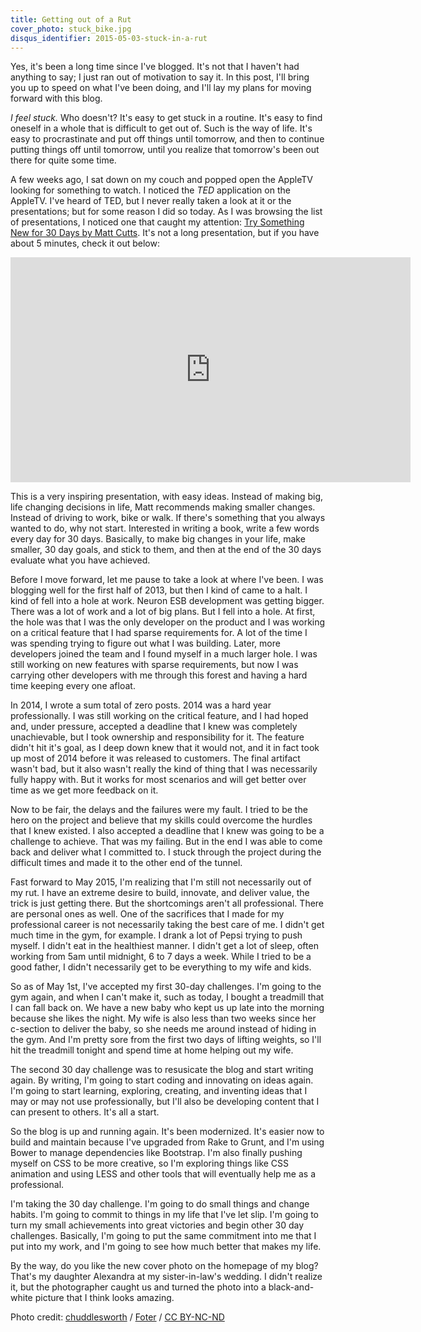 ```yaml
---
title: Getting out of a Rut
cover_photo: stuck_bike.jpg
disqus_identifier: 2015-05-03-stuck-in-a-rut
---
```

Yes, it's been a long time since I've blogged. It's not that I haven't
had anything to say; I just ran out of motivation to say it. In this
post, I'll bring you up to speed on what I've been doing, and I'll lay
my plans for moving forward with this blog.

<!--more-->

*I feel stuck.* Who doesn't? It's easy to get stuck in a routine. It's
easy to find oneself in a whole that is difficult to get out of. Such
is the way of life. It's easy to procrastinate and put off things until
tomorrow, and then to continue putting things off until tomorrow, until
you realize that tomorrow's been out there for quite some time.

A few weeks ago, I sat down on my couch and popped open the AppleTV
looking for something to watch. I noticed the *TED* application on the
AppleTV. I've heard of TED, but I never really taken a look at it or
the presentations; but for some reason I did so today. As I was
browsing the list of presentations, I noticed one that caught my
attention: [Try Something New for 30 Days by Matt Cutts](https://www.ted.com/talks/matt_cutts_try_something_new_for_30_days).
It's not a long presentation, but if you have about 5 minutes, check it
out below:

<iframe src="https://embed-ssl.ted.com/talks/matt_cutts_try_something_new_for_30_days.html" width="640" height="360" frameborder="0" scrolling="no" webkitAllowFullScreen mozallowfullscreen allowFullScreen></iframe>

This is a very inspiring presentation, with easy ideas. Instead of
making big, life changing decisions in life, Matt recommends making
smaller changes. Instead of driving to work, bike or walk. If there's
something that you always wanted to do, why not start. Interested in
writing a book, write a few words every day for 30 days. Basically,
to make big changes in your life, make smaller, 30 day goals, and stick
to them, and then at the end of the 30 days evaluate what you have
achieved.

Before I move forward, let me pause to take a look at where I've been.
I was blogging well for the first half of 2013, but then I kind of came
to a halt. I kind of fell into a hole at work. Neuron ESB development
was getting bigger. There was a lot of work and a lot of big plans. But
I fell into a hole. At first, the hole was that I was the only
developer on the product and I was working on a critical feature that I
had sparse requirements for. A lot of the time I was spending trying to
figure out what I was building. Later, more developers joined the team
and I found myself in a much larger hole. I was still working on new
features with sparse requirements, but now I was carrying other
developers with me through this forest and having a hard time keeping
every one afloat.

In 2014, I wrote a sum total of zero posts. 2014 was a hard year
professionally. I was still working on the critical feature, and I had
hoped and, under pressure, accepted a deadline that I knew was
completely unachievable, but I took ownership and responsibility for
it. The feature didn't hit it's goal, as I deep down knew that it would
not, and it in fact took up most of 2014 before it was released to
customers. The final artifact wasn't bad, but it also wasn't really the
kind of thing that I was necessarily fully happy with. But it works for
most scenarios and will get better over time as we get more feedback on
it.

Now to be fair, the delays and the failures were my fault. I tried to
be the hero on the project and believe that my skills could overcome
the hurdles that I knew existed. I also accepted a deadline that I knew
was going to be a challenge to achieve. That was my failing. But in the
end I was able to come back and deliver what I committed to. I stuck
through the project during the difficult times and made it to the other
end of the tunnel.

Fast forward to May 2015, I'm realizing that I'm still not necessarily
out of my rut. I have an extreme desire to build, innovate, and
deliver value, the trick is just getting there. But the shortcomings
aren't all professional. There are personal ones as well. One of the
sacrifices that I made for my professional career is not necessarily
taking the best care of me. I didn't get much time in the gym, for
example. I drank a lot of Pepsi trying to push myself. I didn't eat in
the healthiest manner. I didn't get a lot of sleep, often working from
5am until midnight, 6 to 7 days a week. While I tried to be a good
father, I didn't necessarily get to be everything to my wife and kids.

So as of May 1st, I've accepted my first 30-day challenges. I'm going
to the gym again, and when I can't make it, such as today, I bought a
treadmill that I can fall back on. We have a new baby who kept us up
late into the morning because she likes the night. My wife is also
less than two weeks since her c-section to deliver the baby, so she
needs me around instead of hiding in the gym. And I'm pretty sore from
the first two days of lifting weights, so I'll hit the treadmill
tonight and spend time at home helping out my wife.

The second 30 day challenge was to resusicate the blog and start
writing again. By writing, I'm going to start coding and innovating on
ideas again. I'm going to start learning, exploring, creating, and
inventing ideas that I may or may not use professionally, but I'll also
be developing content that I can present to others. It's all a start.

So the blog is up and running again. It's been modernized. It's easier
now to build and maintain because I've upgraded from Rake to Grunt, and
I'm using Bower to manage dependencies like Bootstrap. I'm also finally
pushing myself on CSS to be more creative, so I'm exploring things like
CSS animation and using LESS and other tools that will eventually help
me as a professional.

I'm taking the 30 day challenge. I'm going to do small things and
change habits. I'm going to commit to things in my life that I've let
slip. I'm going to turn my small achievements into great victories and
begin other 30 day challenges. Basically, I'm going to put the same
commitment into me that I put into my work, and I'm going to see how
much better that makes my life.

By the way, do you like the new cover photo on the homepage of my blog?
That's my daughter Alexandra at my sister-in-law's wedding. I didn't
realize it, but the photographer caught us and turned the photo into a
black-and-white picture that I think looks amazing.

<div class="cover-photo-credit">
Photo credit: <a href="https://www.flickr.com/photos/chuddlesworth/8558000589/">chuddlesworth</a> / <a href="http://foter.com/">Foter</a> / <a href="http://creativecommons.org/licenses/by-nc-nd/2.0/">CC BY-NC-ND</a>
</div>
